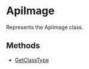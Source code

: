 # ApiImage

Represents the ApiImage class.

## Methods

- [GetClassType](./Methods/GetClassType.md)

